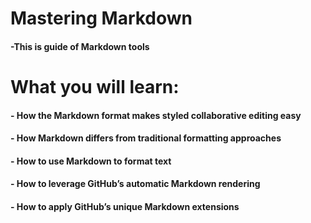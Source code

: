 # **Mastering Markdown**
####     -This is guide of **Markdown** **tools**

# What you will learn:
#### - How the Markdown format makes styled collaborative editing easy
#### - How Markdown differs from traditional formatting approaches
#### - How to use Markdown to format text
#### - How to leverage GitHub’s automatic Markdown rendering
#### - How to apply GitHub’s unique Markdown extensions
